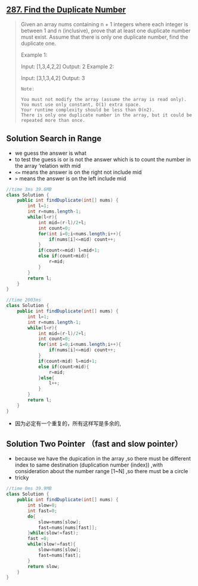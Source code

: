 ## [287. Find the Duplicate Number](https://leetcode-cn.com/problems/find-the-duplicate-number/)

> Given an array nums containing n + 1 integers where each integer is between 1 and n (inclusive), prove that at least one duplicate number must exist. Assume that there is only one duplicate number, find the duplicate one.
>
> Example 1:
>
> Input: [1,3,4,2,2]
> Output: 2
> Example 2:
>
> Input: [3,1,3,4,2]
> Output: 3
>
> ```
> Note:
> 
> You must not modify the array (assume the array is read only).
> You must use only constant, O(1) extra space.
> Your runtime complexity should be less than O(n2).
> There is only one duplicate number in the array, but it could be repeated more than once.
> ```
>
> 
>

## Solution Search in Range

* we guess the answer is what 
* to test the guess is or is not the answer  which is to count the number in the array ‘relation with mid
* ```<=``` means the answer is on the right not include mid 
* ``>`` means the answer is on the left include mid

```java
//time 3ms 39.6MB
class Solution {
    public int findDuplicate(int[] nums) {
        int l=1;
        int r=nums.length-1;
        while(l<r){
            int mid=(r-l)/2+l;
            int count=0;
            for(int i=0;i<nums.length;i++){
                if(nums[i]<=mid) count++;  
            }
            if(count<=mid) l=mid+1;
            else if(count>mid){
                r=mid;
            }
        }
        return l;
    }
}

```

```java
//time 2003ms
class Solution {
    public int findDuplicate(int[] nums) {
        int l=1;
        int r=nums.length-1;
        while(l<r){
            int mid=(r-l)/2+l;
            int count=0;
            for(int i=0;i<nums.length;i++){
                if(nums[i]<=mid) count++;  
            }
            if(count<mid) l=mid+1;
            else if(count>mid){
                r=mid;
            }else{
                l++;
            }
        }
        return l;
    }
}
```

* 因为必定有一个重复的，所有这样写是多余的,

## Solution Two Pointer （fast and slow pointer）

* because we have the dupication in the array ,so there must be different index to same destination (duplication number (index))  ,with consideration about the number range [1~N] ,so there must be a  circle 
* tricky

```java
//time 0ms 39.9MB
class Solution {
    public int findDuplicate(int[] nums) {
        int slow=0;
        int fast=0;
        do{
            slow=nums[slow];
            fast=nums[nums[fast]];
        }while(slow!=fast);
        fast =0;
        while(slow!=fast){
            slow=nums[slow];
            fast=nums[fast];
        }
        return slow;
    }
}
```

